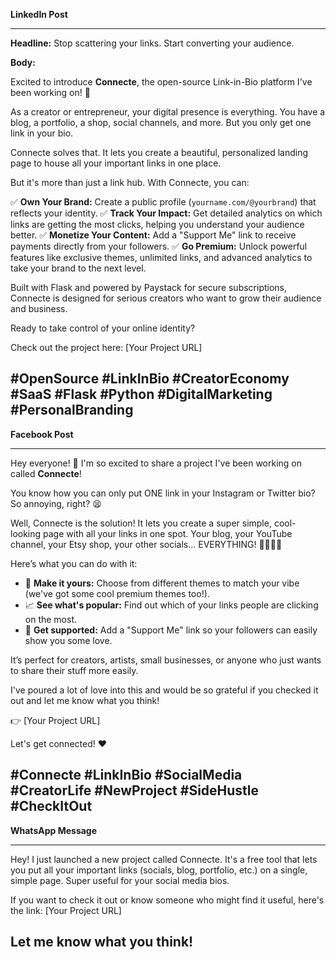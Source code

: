 **LinkedIn Post**

---

**Headline:** Stop scattering your links. Start converting your audience.

**Body:**

Excited to introduce **Connecte**, the open-source Link-in-Bio platform I've been working on! 🚀

As a creator or entrepreneur, your digital presence is everything. You have a blog, a portfolio, a shop, social channels, and more. But you only get one link in your bio.

Connecte solves that. It lets you create a beautiful, personalized landing page to house all your important links in one place.

But it's more than just a link hub. With Connecte, you can:

✅ **Own Your Brand:** Create a public profile (`yourname.com/@yourbrand`) that reflects your identity.
✅ **Track Your Impact:** Get detailed analytics on which links are getting the most clicks, helping you understand your audience better.
✅ **Monetize Your Content:** Add a "Support Me" link to receive payments directly from your followers.
✅ **Go Premium:** Unlock powerful features like exclusive themes, unlimited links, and advanced analytics to take your brand to the next level.

Built with Flask and powered by Paystack for secure subscriptions, Connecte is designed for serious creators who want to grow their audience and business.

Ready to take control of your online identity?

Check out the project here: [Your Project URL]

#OpenSource #LinkInBio #CreatorEconomy #SaaS #Flask #Python #DigitalMarketing #PersonalBranding
---

**Facebook Post**

---

Hey everyone! 👋 I'm so excited to share a project I've been working on called **Connecte**!

You know how you can only put ONE link in your Instagram or Twitter bio? So annoying, right? 😫

Well, Connecte is the solution! It lets you create a super simple, cool-looking page with all your links in one spot. Your blog, your YouTube channel, your Etsy shop, your other socials... EVERYTHING! 👨‍💻👩‍🎨

Here’s what you can do with it:
- 🎨 **Make it yours:** Choose from different themes to match your vibe (we've got some cool premium themes too!).
- 📈 **See what's popular:** Find out which of your links people are clicking on the most.
- 💸 **Get supported:** Add a "Support Me" link so your followers can easily show you some love.

It’s perfect for creators, artists, small businesses, or anyone who just wants to share their stuff more easily.

I've poured a lot of love into this and would be so grateful if you checked it out and let me know what you think!

👉 [Your Project URL]

Let's get connected! ❤️

#Connecte #LinkInBio #SocialMedia #CreatorLife #NewProject #SideHustle #CheckItOut
---

**WhatsApp Message**

---

Hey! I just launched a new project called Connecte. It's a free tool that lets you put all your important links (socials, blog, portfolio, etc.) on a single, simple page. Super useful for your social media bios.

If you want to check it out or know someone who might find it useful, here's the link: [Your Project URL]

Let me know what you think!
---
